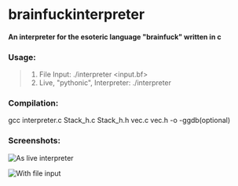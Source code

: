 # brainfuckinterpreter
#### An interpreter for the esoteric language "brainfuck" written in c

### Usage:
>1. File Input: ./interpreter <input.bf>
>2. Live, "pythonic", Interpreter: ./interpreter 

### Compilation:
 gcc interpreter.c Stack_h.c Stack_h.h vec.c vec.h -o -ggdb(optional) <interpreter>
 
### Screenshots:

![As live interpreter](https://github.com/ihasdapie/brainfuckinterpreter/images/sc1.png)

![With file input](https://github.com/ihasdapie/brainfuckinterpreter/images/sc2.png)
